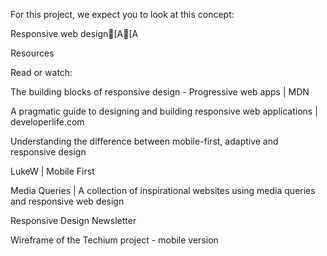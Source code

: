 For this project, we expect you to look at this concept:



Responsive web design[A[A

Resources

Read or watch:



The building blocks of responsive design - Progressive web apps | MDN

A pragmatic guide to designing and building responsive web applications | developerlife.com

Understanding the difference between mobile-first, adaptive and responsive design

LukeW | Mobile First

Media Queries | A collection of inspirational websites using media queries and responsive web design

Responsive Design Newsletter

Wireframe of the Techium project - mobile version


